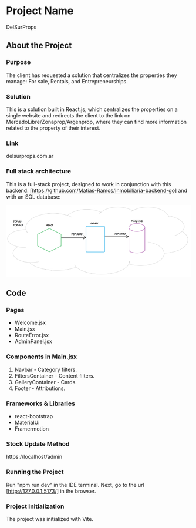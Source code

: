 # Project Name
DelSurProps

## About the Project

### Purpose
The client has requested a solution that centralizes the properties they manage: For sale, Rentals, and Entrepreneurships.

### Solution
This is a solution built in React.js, which centralizes the properties on a single website and redirects the client to the link on MercadoLibre/Zonaprop/Argenprop, where they can find more information related to the property of their interest.

### Link
delsurprops.com.ar

### Full stack architecture
This is a full-stack project, designed to work in conjunction with this backend: [https://github.com/Matias-Ramos/Inmobiliaria-backend-go] and with an SQL database:

![Diagrama full stack de la aplicación](architecture-1.png)

## Code

### Pages
- Welcome.jsx
- Main.jsx
- RouteError.jsx
- AdminPanel.jsx

### Components in Main.jsx
1. Navbar - Category filters.
2. FiltersContainer - Content filters.
3. GalleryContainer - Cards.
4. Footer - Attributions.

### Frameworks & Libraries
- react-bootstrap
- MaterialUi
- Framermotion

### Stock Update Method
https://localhost/admin

### Running the Project
Run "npm run dev" in the IDE terminal. Next, go to the url [http://127.0.0.1:5173/] in the browser.

### Project Initialization
The project was initialized with Vite.
